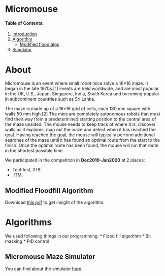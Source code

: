 # Micromouse
#### Table of Contents:
1. [Introduction](#about)
1. [Algorithm](#algorithms)
	* [Modified flood algo](#modified-floodfill-algorithm)
3. [Simulator](#Micromouse-Maze-Simulator)

# About
Micromouse is an event where small robot mice solve a 16×16 maze. It began in the late 1970s.[1] Events are held worldwide, and are most popular in the UK, U.S., Japan, Singapore, India, South Korea and becoming popular in subcontinent countries such as Sri Lanka.

The maze is made up of a 16×16 grid of cells, each 180 mm square with walls 50 mm high.[2] The mice are completely autonomous robots that must find their way from a predetermined starting position to the central area of the maze unaided. The mouse needs to keep track of where it is, discover walls as it explores, map out the maze and detect when it has reached the goal. Having reached the goal, the mouse will typically perform additional searches of the maze until it has found an optimal route from the start to the finish. Once the optimal route has been found, the mouse will run that route in the shortest possible time.

We participated in the competition in __Dec2019-Jan2020__ at 2 places:
  * Techfest, IITB.
  * IITM.
## Modified Floodfill Algorithm
Download [this pdf](https://www.google.com/url?sa=t&rct=j&q=&esrc=s&source=web&cd=&cad=rja&uact=8&ved=2ahUKEwjemOqZpbjrAhW94HMBHVcxDhQQFjABegQICxAD&url=http%3A%2F%2Fijcte.org%2Fpapers%2F738-T012.pdf&usg=AOvVaw2uW4zsDibyeHgYuILskI9J) to get insight of the algorithm.

# Algorithms
We used following things in our programming:
	* Flood fill algorithm
	* Bit masking
	* PID control
## Micromouse Maze Simulator
You can find about the simulator [here](https://mmsim.readthedocs.io/en/stable/).
